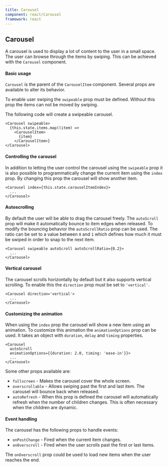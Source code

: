 ```yaml
---
title: Carousel
component: react/Carousel
framework: react
---
```


## Carousel

A carousel is used to display a lot of content to the user in a small space. The user can browse through the items by swiping. This can be achieved with the `Carousel` component.

#### Basic usage

`Carousel` is the parent of the `CarouselItem` component. Several props are available to alter its behavior.

To enable user swiping the `swipeable` prop must be defined. Without this prop the items can not be moved by swiping.

The following code will create a swipeable carousel.

```
<Carousel swipeable>
  {this.state.items.map((item) =>
    <CarouselItem>
      {item}
    </CarouselItem>}
</Carousel>
```

#### Controlling the carousel

In addition to letting the user control the carousel using the `swipeable` prop it is also possible to programmatically change the current item using the `index` prop. By changing this prop the carousel will show another item.

```
<Carousel index={this.state.carouselItemIndex}>
  ...
</Carousel>
```

#### Autoscrolling

By default the user will be able to drag the carousel freely. The `autoScroll` prop will make it automatically bounce to item edges when released. To modify the bouncing behavior the `autoScrollRatio` prop can be used. The ratio can be set to a value between `0` and `1` which defines how much it must be swiped in order to snap to the next item.

```
<Carousel swipeable autoScroll autoScrollRatio={0.2}>
  ...
</Carousel>
```

#### Vertical carousel

The carousel scrolls horizontally by default but it also supports vertical scrolling. To enable this the `direction` prop must be set to `'vertical'`.

```
<Carousel direction='vertical'>
  ...
</Carousel>
```

#### Customizing the animation

When using the `index` prop the carousel will show a new item using an animation. To customize this animation the `animationOptions` prop can be used. It takes an object with `duration`, `delay` and `timing` properties.

```
<Carousel
  autoScroll
  animationOptions={{duration: 2.0, timing: 'ease-in'}}>
  ...
</Carousel>
```

Some other props available are:

* `fullscreen` - Makes the carousel cover the whole screen.
* `overscrollable` - Allows swiping past the first and last item. The carousel will bounce back when released.
* `autoRefresh` - When this prop is defined the carousel will automatically refresh when the number of children changes. This is often necessary when the children are dynamic.

#### Event handling

The carousel has the following props to handle events:

* `onPostChange` - Fired when the current item changes.
* `onOverscroll` - Fired when the user scrolls past the first or last items.

The `onOverscroll` prop could be used to load new items when the user reaches the end.
